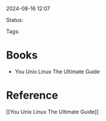 
2024-08-16 12:07

Status:

Tags:

# Books

- You Unix Linux The Ultimate Guide

# Reference

[[You Unix Linux The Ultimate Guide]]